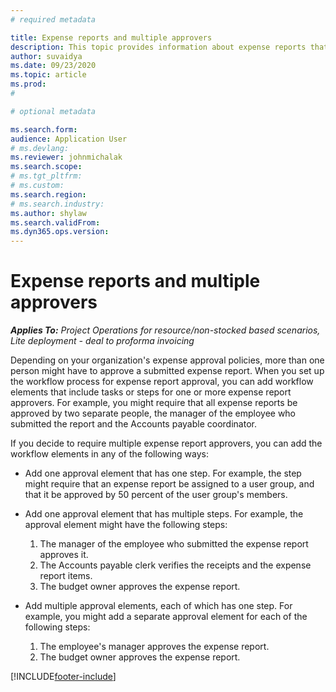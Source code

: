```yaml
---
# required metadata

title: Expense reports and multiple approvers
description: This topic provides information about expense reports that require approval by more than one person.
author: suvaidya
ms.date: 09/23/2020
ms.topic: article
ms.prod: 
#

# optional metadata

ms.search.form: 
audience: Application User
# ms.devlang: 
ms.reviewer: johnmichalak
ms.search.scope: 
# ms.tgt_pltfrm: 
# ms.custom: 
ms.search.region: 
# ms.search.industry: 
ms.author: shylaw
ms.search.validFrom: 
ms.dyn365.ops.version: 
---
```


# Expense reports and multiple approvers

_**Applies To:** Project Operations for resource/non-stocked based scenarios, Lite deployment - deal to proforma invoicing_

Depending on your organization's expense approval policies, more than one person might have to approve a submitted expense report. When you set up the workflow process for expense report approval, you can add workflow elements that include tasks or steps for one or more expense report approvers. For example, you might require that all expense reports be approved by two separate people, the manager of the employee who submitted the report and the Accounts payable coordinator.

If you decide to require multiple expense report approvers, you can add the workflow elements in any of the following ways:

- Add one approval element that has one step. For example, the step might require that an expense report be assigned to a user group, and that it be approved by 50 percent of the user group's members.
- Add one approval element that has multiple steps. For example, the approval element might have the following steps:

    1. The manager of the employee who submitted the expense report approves it.
    2. The Accounts payable clerk verifies the receipts and the expense report items.
    3. The budget owner approves the expense report.

- Add multiple approval elements, each of which has one step. For example, you might add a separate approval element for each of the following steps:

    1. The employee's manager approves the expense report.
    2. The budget owner approves the expense report.


[!INCLUDE[footer-include](../includes/footer-banner.md)]